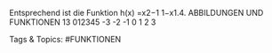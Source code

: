 Entsprechend ist die Funktion
h(x) =x2−1
1−x1.4. ABBILDUNGEN UND FUNKTIONEN 13
012345
-3 -2 -1 0 1 2 3

   Tags & Topics:
   #FUNKTIONEN